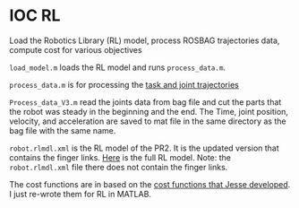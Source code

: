 # IOC RL

Load the Robotics Library (RL) model, process ROSBAG trajectories data, compute cost for various objectives

`load_model.m` loads the RL model and runs `process_data.m`.

`process_data.m` is for processing the [task and joint trajectories](https://drive.google.com/drive/u/0/folders/1GMlAUqx0Xcv6XFsNGpDpAw9AUsJXiUOW)

`Process_data_V3.m` read the joints data from bag file and cut the parts that the robot was steady in the beginning and the end. The Time, joint position, velocity, and acceleration are saved to mat file in the same directory as the bag file with the same name.

`robot.rlmdl.xml` is the RL model of the PR2. It is the updated version that contains the finger links. [Here](https://github.com/slin14/PR2-DH) is the full RL model. Note: the `robot.rlmdl.xml` file there does not contain the finger links.

The cost functions are in based on the [cost functions that Jesse developed](https://gitlab.com/jesse.li2002/moveit/-/tree/skill_transfer/moveit_planners/ompl/ompl_interface/include/moveit/ompl_interface/detail). I just re-wrote them for RL in MATLAB.
